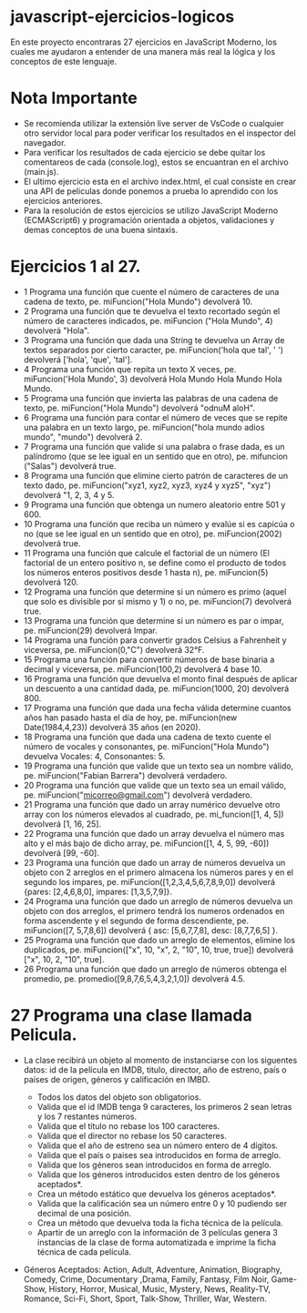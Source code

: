 # javascript-ejercicios-logicos
En este proyecto encontraras 27 ejercicios en JavaScript Moderno, los cuales me ayudaron a entender de una manera más real la lógica y los conceptos de este lenguaje.

# Nota Importante
* Se recomienda utilizar la extensión live server de VsCode o cualquier otro servidor local  para poder verificar los resultados en el inspector del navegador.
* Para verificar los resultados de cada ejercicio se debe quitar los comentareos de cada (console.log), estos se encuantran en el archivo (main.js).
* El ultimo ejercicio esta en el archivo index.html, el cual consiste en crear una API de peliculas donde ponemos a prueba lo aprendido con los ejercicios anteriores.
* Para la resolución de estos ejercicios se utilizo JavaScript Moderno (ECMAScript6) y programación orientada a objetos, validaciones y demas conceptos de una buena sintaxis. 

# Ejercicios 1 al 27.

* 1 Programa una función que cuente el número de caracteres de una cadena de texto, pe. miFuncion("Hola Mundo")
 devolverá 10.
* 2 Programa una función que te devuelva el texto recortado según el número de caracteres indicados, pe. miFuncion
("Hola Mundo", 4) devolverá "Hola".
* 3 Programa una función que dada una String te devuelva un Array de textos separados por cierto caracter, pe.
 miFuncion('hola que tal', ' ') devolverá ['hola', 'que', 'tal'].
* 4 Programa una función que repita un texto X veces, pe. miFuncion('Hola Mundo', 3) devolverá Hola Mundo Hola
 Mundo Hola Mundo.
* 5 Programa una función que invierta las palabras de una cadena de texto, pe. miFuncion("Hola Mundo") devolverá "odnuM aloH".
* 6 Programa una función para contar el número de veces que se repite una palabra en un texto largo, pe. miFuncion("hola mundo adios mundo",
   "mundo") devolverá 2.
* 7 Programa una función que valide si una palabra o frase dada, es un palíndromo (que se lee igual en un sentido que en otro), pe. mifuncion
   ("Salas") devolverá true.
* 8 Programa una función que elimine cierto patrón de caracteres de un texto dado, pe. miFuncion("xyz1, xyz2, xyz3, xyz4 y xyz5", "xyz") 
   devolverá  "1, 2, 3, 4 y 5.
* 9 Programa una función que obtenga un numero aleatorio entre 501 y 600.
* 10 Programa una función que reciba un número y evalúe si es capicúa o no (que se lee igual en un sentido que en otro), pe. miFuncion(2002)
  devolverá true.
* 11 Programa una función que calcule el factorial de un número (El factorial de un entero positivo n, se define como el producto de todos los
     números enteros positivos desde 1 hasta n), pe. miFuncion(5) devolverá 120.
* 12 Programa una función que determine si un número es primo (aquel que solo es divisible por sí mismo y 1) o no, pe. miFuncion(7) devolverá true.
* 13 Programa una función que determine si un número es par o impar, pe. miFuncion(29) devolverá Impar.
* 14 Programa una función para convertir grados Celsius a Fahrenheit y viceversa, pe. miFuncion(0,"C") devolverá 32°F.
* 15 Programa una función para convertir números de base binaria a decimal y viceversa, pe. miFuncion(100,2) devolverá 4 base 10.
* 16 Programa una función que devuelva el monto final después de aplicar un descuento a una cantidad dada, pe. miFuncion(1000, 20) devolverá
     800.
* 17 Programa una función que dada una fecha válida determine cuantos años han pasado hasta el día de hoy, pe. miFuncion(new Date(1984,4,23))
  devolverá 35 años (en 2020). 
* 18 Programa una función que dada una cadena de texto cuente el número de vocales y consonantes, pe. miFuncion("Hola Mundo") devuelva Vocales:
 4, Consonantes: 5.   
* 19 Programa una función que valide que un texto sea un nombre válido, pe. miFuncion("Fabian Barrera") devolverá verdadero. 
* 20 Programa una función que valide que un texto sea un email válido, pe. miFuncion("micorreo@gmail.com") devolverá verdadero.
* 21 Programa una función que dado un array numérico devuelve otro array con los números elevados al cuadrado, pe. mi_funcion([1, 4, 5]) 
 devolverá [1, 16, 25].
* 22 Programa una función que dado un array devuelva el número mas alto y el más bajo de dicho array, pe. miFuncion([1, 4, 5, 99, -60]) devolverá [99, -60]. 
* 23 Programa una función que dado un array de números devuelva un objeto con 2 arreglos en el primero almacena los números pares y en el segundo los impares, pe. miFuncion([1,2,3,4,5,6,7,8,9,0]) devolverá {pares: [2,4,6,8,0], impares: [1,3,5,7,9]}.
* 24 Programa una función que dado un arreglo de números devuelva un objeto con dos arreglos, el primero tendrá los numeros ordenados en forma
  ascendente y el segundo de forma descendiente, pe. miFuncion([7, 5,7,8,6]) devolverá { asc: [5,6,7,7,8], desc: [8,7,7,6,5] }.
* 25 Programa una función que dado un arreglo de elementos, elimine los duplicados, pe. miFuncion(["x", 10, "x", 2, "10", 10, true, true])
 devolverá ["x", 10, 2, "10", true].
* 26 Programa una función que dado un arreglo de números obtenga el promedio, pe. promedio([9,8,7,6,5,4,3,2,1,0]) devolverá 4.5.

# 27 Programa una clase llamada Pelicula.

* La clase recibirá un objeto al momento de instanciarse con los siguentes datos: id de la película en IMDB, titulo, director, año de estreno, país o países de origen,   géneros y calificación en IMBD.
  - Todos los datos del objeto son obligatorios.
  - Valida que el id IMDB tenga 9 caracteres, los primeros 2 sean letras y los 
     7 restantes números.
  - Valida que el título no rebase los 100 caracteres.
  - Valida que el director no rebase los 50 caracteres.
  - Valida que el año de estreno sea un número entero de 4 dígitos.
  - Valida que el país o paises sea introducidos en forma de arreglo.
  - Valida que los géneros sean introducidos en forma de arreglo.
  - Valida que los géneros introducidos esten dentro de los géneros 
     aceptados*.
  - Crea un método estático que devuelva los géneros aceptados*.
  - Valida que la calificación sea un número entre 0 y 10 pudiendo ser 
    decimal de una posición.
  - Crea un método que devuelva toda la ficha técnica de la película.
  - Apartir de un arreglo con la información de 3 películas genera 3 
    instancias de la clase de forma automatizada e imprime la ficha técnica 
    de cada película.

* Géneros Aceptados: Action, Adult, Adventure, Animation, Biography, Comedy, Crime, Documentary ,Drama, Family, Fantasy, Film Noir, Game-Show, History, Horror, Musical, Music, Mystery, News, Reality-TV, Romance, Sci-Fi, Short, Sport, Talk-Show, Thriller, War, Western.
 

